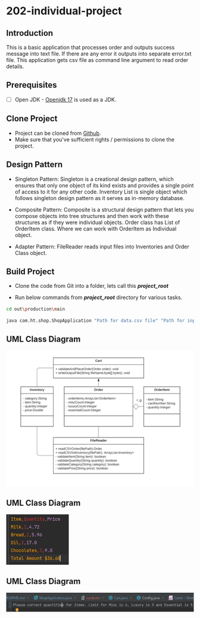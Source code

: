 # 202-individual-project

## Introduction
This is a basic application that processes order and outputs success message into text file. If there are any error it
outputs into separate error.txt file.
This application gets csv file as command line argument to read order details. 

## Prerequisites

- [ ] Open JDK - [Openjdk 17](https://jdk.java.net/17/) is used as a JDK.

## Clone Project
- Project can be cloned from  [Github]( https://github.com/hrishikeshtele/202-individual-project).
- Make sure that you've sufficient rights / permissions to clone the project.

## Design Pattern
- Singleton Pattern: Singleton is a creational design pattern, which ensures that only one object of its kind exists and provides a single point of access to it for any other code.
Inventory List is single object which follows singleton design pattern as it serves as in-memory database.

- Composite Pattern: Composite is a structural design pattern that lets you compose objects into tree structures and then work with these structures as if they were individual objects.
Order class has List of OrderItem class. Where we can work with OrderItem as Individual object.

- Adapter Pattern: FileReader reads input files into Inventories and Order Class object.

## Build Project
- Clone the code from Git into a folder, lets call this ***project_root***

- Run below commands from ***project_root*** directory for various tasks.

```bash
cd out\production\main
```

```bash
java com.ht.shop.ShopApplication "Path for data.csv file" "Path for input.csv file" "Path for cards.csv file."
```

## UML Class Diagram 
![Class Diagram](./UML-class.jpeg)

## UML Class Diagram
![Success](./success.png)

## UML Class Diagram
![Error](./error.png)